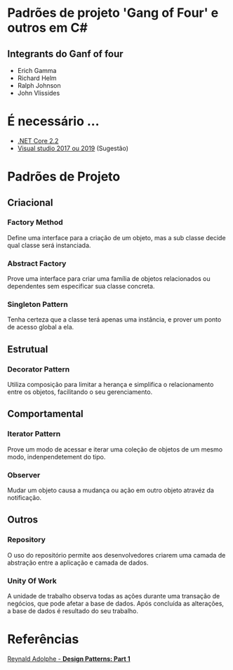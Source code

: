 # Padrões de projeto 'Gang of Four' e outros em C#

## Integrants do Ganf of four
- Erich Gamma
- Richard Helm
- Ralph Johnson
- John Vlissides

# É necessário ...
- [.NET Core 2.2](https://dotnet.microsoft.com/download/dotnet-core/2.2)
- [Visual studio 2017 ou 2019](https://visualstudio.microsoft.com/pt-br/) (Sugestão)
 
# Padrões de Projeto

## Criacional

### Factory Method

Define uma interface para a criação de um objeto, mas a sub classe decide qual classe será instanciada.

### Abstract Factory

Prove uma interface para criar uma família de objetos relacionados ou dependentes sem especificar sua classe concreta.

### Singleton Pattern

Tenha certeza que a classe terá apenas uma instância, e prover um ponto de acesso global a ela.

## Estrutual

### Decorator Pattern

Utiliza composição para limitar a herança e simplifica  o relacionamento entre os objetos, facilitando o seu gerenciamento.

## Comportamental

### Iterator Pattern

Prove um modo de acessar e iterar uma coleção de objetos de um mesmo modo, indenpendetement do tipo.

### Observer

Mudar um objeto causa a mudança ou ação em outro objeto atravéz da notificação.

## Outros

### Repository 

O uso do repositório permite aos desenvolvedores criarem uma camada de abstração entre a aplicação e camada de dados.

### Unity Of Work

A unidade de trabalho observa todas as ações durante uma transação de negócios, que pode afetar a base de dados.
Após concluída as alterações, a base de dados é resultado do seu trabalho.

# Referências

[Reynald Adolphe - **Design Patterns: Part 1**](https://www.linkedin.com/learning/c-sharp-design-patterns-part-1/next-steps)

